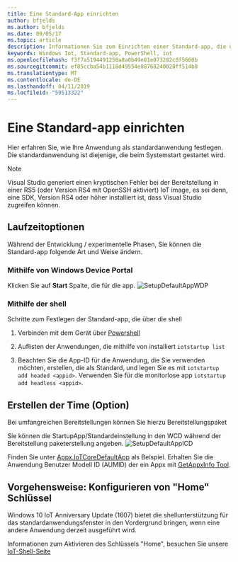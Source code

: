 ```yaml
---
title: Eine Standard-App einrichten
author: bfjelds
ms.author: bfjelds
ms.date: 09/05/17
ms.topic: article
description: Informationen Sie zum Einrichten einer Standard-app, die über die Windows Device Portal oder die Shell.
keywords: Windows Iot, Standard-app, PowerShell, iot
ms.openlocfilehash: f3f7a5194491250a8a0b49e81e073282c8f5660b
ms.sourcegitcommit: ef85ccba54b1118d49554e88768240020ff514b0
ms.translationtype: MT
ms.contentlocale: de-DE
ms.lasthandoff: 04/11/2019
ms.locfileid: "59513322"
---
```

# <a name="setup-a-default-app"></a>Eine Standard-app einrichten
Hier erfahren Sie, wie Ihre Anwendung als standardanwendung festlegen. Die standardanwendung ist diejenige, die beim Systemstart gestartet wird.  

> [!NOTE]
> Visual Studio generiert einen kryptischen Fehler bei der Bereitstellung in einer RS5 (oder Version RS4 mit OpenSSH aktiviert) IoT image, es sei denn, eine SDK, Version RS4 oder höher installiert ist, dass Visual Studio zugreifen können.

## <a name="runtime-options"></a>Laufzeitoptionen

Während der Entwicklung / experimentelle Phasen, Sie können die Standard-app folgende Art und Weise ändern.

### <a name="using-windows-device-portal"></a>Mithilfe von Windows Device Portal

Klicken Sie auf **Start** Spalte, die für die app.
![SetupDefaultAppWDP](../media/SetupDefaultApp/DefaultAppWDP.png)

### <a name="using-the-shell"></a>Mithilfe der shell

Schritte zum Festlegen der Standard-app, die über die shell 

1. Verbinden mit dem Gerät über [Powershell](../connect-your-device/PowerShell.md)

2. Auflisten der Anwendungen, die mithilfe von installiert `iotstartup list`

3. Beachten Sie die App-ID für die Anwendung, die Sie verwenden möchten, erstellen, die als Standard, und legen Sie es mit `iotstartup add headed <appid>`. Verwenden Sie für die monitorlose app `iotstartup add headless <appid>`.


## <a name="build-time-option"></a>Erstellen der Time (Option)

Bei umfangreichen Bereitstellungen können Sie hierzu Bereitstellungspaket

Sie können die StartupApp/Standardeinstellung in den WCD während der Bereitstellung paketerstellung angeben.
![SetupDefaultAppICD](../media/SetupDefaultApp/DefaultAppICD.png)

Finden Sie unter [Appx.IoTCoreDefaultApp](https://github.com/ms-iot/iot-adk-addonkit/tree/master/Workspace/Source-arm/Packages/Appx.IoTCoreDefaultApp/customizations.xml) als Beispiel. Erhalten Sie die Anwendung Benutzer Modell ID (AUMID) der ein Appx mit [GetAppxInfo Tool](https://github.com/ms-iot/iot-adk-addonkit/tree/master/Tools/GetAppxInfo.exe).

## <a name="how-to-configure-home-key"></a>Vorgehensweise: Konfigurieren von "Home" Schlüssel

Windows 10 IoT Anniversary Update (1607) bietet die shellunterstützung für das standardanwendungsfenster in den Vordergrund bringen, wenn eine andere Anwendung derzeit ausgeführt wird.

Informationen zum Aktivieren des Schlüssels "Home", besuchen Sie unsere [IoT-Shell-Seite](https://docs.microsoft.com/windows/iot-core/develop-your-app/iotcoreshell#switching-between-apps-with-hid-injection-keys)
